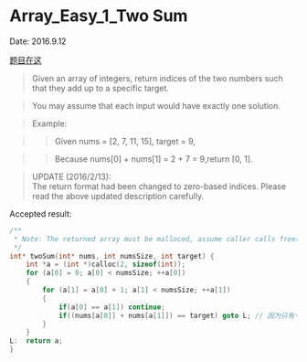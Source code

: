 # Array_Easy_1_Two Sum

Date: 2016.9.12

[题目在这](https://leetcode.com/problems/two-sum/)

> Given an array of integers, return indices of the two numbers such that they add up to a specific target.

> You may assume that each input would have exactly one solution.

> Example:

>> Given nums = [2, 7, 11, 15], target = 9,

>> Because nums[0] + nums[1] = 2 + 7 = 9,return [0, 1].

>UPDATE (2016/2/13):  
The return format had been changed to zero-based indices. Please read the above updated description carefully.

Accepted result:

```c
/**
 * Note: The returned array must be malloced, assume caller calls free().
 */
int* twoSum(int* nums, int numsSize, int target) {
    int *a = (int *)calloc(2, sizeof(int));
    for (a[0] = 0; a[0] < numsSize; ++a[0])
    {
        for (a[1] = a[0] + 1; a[1] < numsSize; ++a[1])
        {
            if(a[0] == a[1]) continue;
            if((nums[a[0]] + nums[a[1]]) == target) goto L; // 因为只有一个解
        }
    }
L:  return a;
}
```
